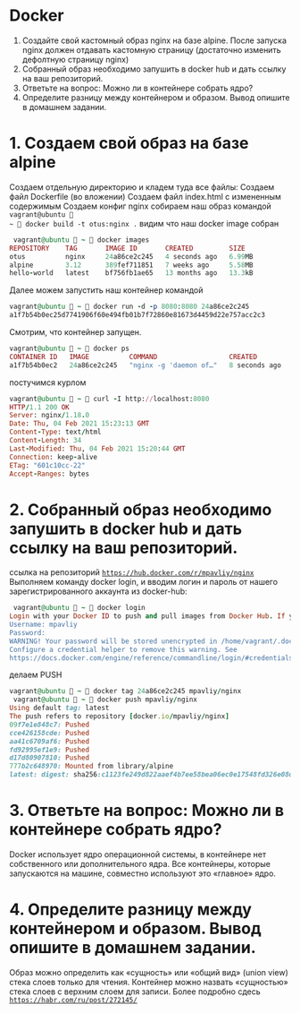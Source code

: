 # Docker
1. Создайте свой кастомный образ nginx на базе alpine. После запуска nginx должен отдавать кастомную страницу (достаточно изменить дефолтную страницу nginx)
2. Собранный образ необходимо запушить в docker hub и дать ссылку на ваш репозиторий.
3. Ответьте на вопрос: Можно ли в контейнере собрать ядро?
4. Определите разницу между контейнером и образом. Вывод опишите в домашнем задании.

# 1. Создаем свой образ на базе alpine
Создаем отдельную директорию и кладем туда все файлы:
Создаем файл Dockerfile (во вложении)
Создаем файл index.html с измененным содержимым
Создаем конфиг nginx
собираем наш образ командой
<code>vagrant@ubuntu  ~  docker build -t otus:nginx .</code>
видим что наш docker image собран 
```ruby
 vagrant@ubuntu  ~  docker images                                                                             
REPOSITORY    TAG       IMAGE ID       CREATED         SIZE
otus          nginx     24a86ce2c245   4 seconds ago   6.99MB
alpine        3.12      389fef711851   7 weeks ago     5.58MB
hello-world   latest    bf756fb1ae65   13 months ago   13.3kB
```
Далее можем запустить наш контейнер командой
```ruby
vagrant@ubuntu  ~  docker run -d -p 8080:8080 24a86ce2c245                                            
a1f7b54b0ec25d7741906f60e494fb01b7f72860e81673d4459d22e757acc2c3
```
Смотрим, что контейнер запущен.
```ruby
vagrant@ubuntu  ~  docker ps                                                                                   
CONTAINER ID   IMAGE          COMMAND                  CREATED         STATUS         PORTS                    NAMES
a1f7b54b0ec2   24a86ce2c245   "nginx -g 'daemon of…"   8 seconds ago   Up 7 seconds   0.0.0.0:8080->8080/tcp   priceless_rubin
```
постучимся курлом
```ruby
vagrant@ubuntu  ~  curl -I http://localhost:8080                                                                
HTTP/1.1 200 OK
Server: nginx/1.18.0
Date: Thu, 04 Feb 2021 15:23:13 GMT
Content-Type: text/html
Content-Length: 34
Last-Modified: Thu, 04 Feb 2021 15:20:44 GMT
Connection: keep-alive
ETag: "601c10cc-22"
Accept-Ranges: bytes
```
# 2. Собранный образ необходимо запушить в docker hub и дать ссылку на ваш репозиторий.
ссылка на репозиторий
<code>https://hub.docker.com/r/mpavliy/nginx</code>
Выполняем команду docker login, и вводим логин и пароль от нашего зарегистрированного аккаунта из docker-hub:
```ruby
 vagrant@ubuntu  ~  docker login                                                                   
Login with your Docker ID to push and pull images from Docker Hub. If you don't have a Docker ID, head over to https://hub.docker.com to create one.
Username: mpavliy
Password:
WARNING! Your password will be stored unencrypted in /home/vagrant/.docker/config.json.
Configure a credential helper to remove this warning. See
https://docs.docker.com/engine/reference/commandline/login/#credentials-store
```
делаем PUSH
```ruby
vagrant@ubuntu  ~  docker tag 24a86ce2c245 mpavliy/nginx                                                 
 vagrant@ubuntu  ~  docker push mpavliy/nginx                                                       
Using default tag: latest
The push refers to repository [docker.io/mpavliy/nginx]
09f7e1e848c7: Pushed
cce426158cde: Pushed
aa41c6709af6: Pushed
fd92995ef1e9: Pushed
d17d80907810: Pushed
777b2c648970: Mounted from library/alpine
latest: digest: sha256:c1123fe249d822aaef4b7ee58bea06ec0e17548fd326e08dd025b20bb989f030 size: 1566
```
# 3. Ответьте на вопрос: Можно ли в контейнере собрать ядро?
Docker использует ядро операционной системы, в контейнере нет собственного или дополнительного ядра. Все контейнеры, которые запускаются на машине, совместно используют это «главное» ядро. 
# 4. Определите разницу между контейнером и образом. Вывод опишите в домашнем задании.
Образ можно определить как «сущность» или «общий вид» (union view) стека слоев только для чтения. Контейнер можно назвать «сущностью» стека слоев с верхним слоем для записи. Более подробно сдесь <code>https://habr.com/ru/post/272145/</code>

